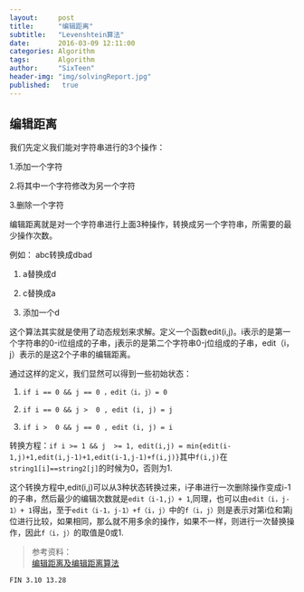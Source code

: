 ```yaml
---
layout:     post
title:      "编辑距离"
subtitle:   "Levenshtein算法"
date:       2016-03-09 12:11:00
categories: Algorithm
tags:       Algorithm
author:     "SixTeen"
header-img: "img/solvingReport.jpg"
published:   true
---
```


## 编辑距离

我们先定义我们能对字符串进行的3个操作：

1.添加一个字符

2.将其中一个字符修改为另一个字符

3.删除一个字符

编辑距离就是对一个字符串进行上面3种操作，转换成另一个字符串，所需要的最少操作次数。

例如： abc转换成dbad

1. a替换成d

2. c替换成a

3. 添加一个d

这个算法其实就是使用了动态规划来求解。定义一个函数edit(i,j)。i表示的是第一个字符串的0-i位组成的子串，j表示的是第二个字符串0-j位组成的子串，edit（i，j）表示的是这2个子串的编辑距离。

通过这样的定义，我们显然可以得到一些初始状态：

1. ```if i == 0 && j == 0 ，edit（i，j）= 0```

2. ```if i == 0 && j >  0 , edit (i, j) = j```

3. ```if i >  0 && j == 0 , edit (i, j) = i```

转换方程：```if i >= 1 && j  >= 1, edit(i,j) = min{edit(i-1,j)+1,edit(i,j-1)+1,edit(i-1,j-1)+f(i,j)}```其中```f(i,j)```在```string1[i]==string2[j]```的时候为0，否则为1.

这个转换方程中,edit(i,j)可以从3种状态转换过来，i子串进行一次删除操作变成i-1的子串，然后最少的编辑次数就是```edit（i-1,j）+ 1```,同理，也可以由```edit（i，j-1）+ 1```得出，至于```edit（i-1，j-1）+f（i，j）```中的```f（i，j）```则是表示对第i位和第j位进行比较，如果相同，那么就不用多余的操作，如果不一样，则进行一次替换操作，因此```f（i，j）```的取值是0或1.


>参考资料：<br/>[编辑距离及编辑距离算法](http://www.cnblogs.com/biyeymyhjob/archive/2012/09/28/2707343.html)

    FIN 3.10 13.28
